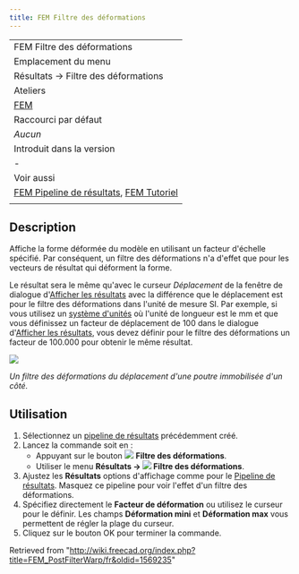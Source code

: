 ```yaml
---
title: FEM Filtre des déformations
---
```

|  |
| --- |
| FEM Filtre des déformations |
| Emplacement du menu |
| Résultats → Filtre des déformations |
| Ateliers |
| [FEM](/FEM_Workbench/fr "FEM Workbench/fr") |
| Raccourci par défaut |
| *Aucun* |
| Introduit dans la version |
| - |
| Voir aussi |
| [FEM Pipeline de résultats](/FEM_PostPipelineFromResult/fr "FEM PostPipelineFromResult/fr"), [FEM Tutoriel](/FEM_tutorial/fr "FEM tutorial/fr") |
|  |

## Description

Affiche la forme déformée du modèle en utilisant un facteur d'échelle spécifié. Par conséquent, un filtre des déformations n'a d'effet que pour les vecteurs de résultat qui déforment la forme.

Le résultat sera le même qu'avec le curseur *Déplacement* de la fenêtre de dialogue d'[Afficher les résultats](/FEM_ResultShow/fr "FEM ResultShow/fr") avec la différence que le déplacement est pour le filtre des déformations dans l'unité de mesure SI. Par exemple, si vous utilisez un [système d'unités](/Preferences_Editor/fr#Unit.C3.A9s "Preferences Editor/fr") où l'unité de longueur est le mm et que vous définissez un facteur de déplacement de 100 dans le dialogue d'[Afficher les résultats](/FEM_ResultShow/fr "FEM ResultShow/fr"), vous devez définir pour le filtre des déformations un facteur de 100.000 pour obtenir le même résultat.

![](/images/FEM_Warp-Filter-Example.gif)

*Un filtre des déformations du déplacement d'une poutre immobilisée d'un côté.*

## Utilisation

1. Sélectionnez un [pipeline de résultats](/FEM_PostPipelineFromResult/fr "FEM PostPipelineFromResult/fr") précédemment créé.
2. Lancez la commande soit en :
   * Appuyant sur le bouton ![](/images/FEM_PostFilterWarp.svg) **Filtre des déformations**.
   * Utiliser le menu **Résultats → ![](/images/FEM_PostFilterWarp.svg) Filtre des déformations**.
3. Ajustez les **Résultats** options d'affichage comme pour le [Pipeline de résultats](/FEM_PostPipelineFromResult/fr "FEM PostPipelineFromResult/fr"). Masquez ce pipeline pour voir l'effet d'un filtre des déformations.
4. Spécifiez directement le **Facteur de déformation** ou utilisez le curseur pour le définir. Les champs **Déformation mini** et **Déformation max** vous permettent de régler la plage du curseur.
5. Cliquez sur le bouton OK pour terminer la commande.

Retrieved from "<http://wiki.freecad.org/index.php?title=FEM_PostFilterWarp/fr&oldid=1569235>"